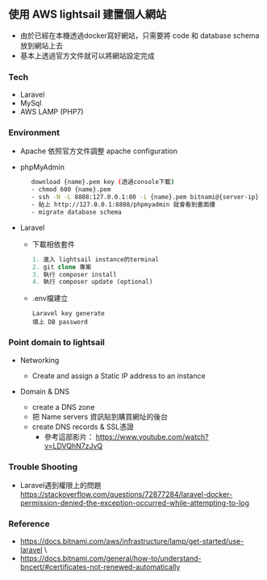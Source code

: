 ## 使用 AWS lightsail 建置個人網站
- 由於已經在本機透過docker寫好網站，只需要將 code 和 database schema 放到網站上去
- 基本上透過官方文件就可以將網站設定完成

### Tech
- Laravel
- MySql
- AWS LAMP (PHP7)

### Environment
- Apache
   依照官方文件調整 apache configuration
   
- phpMyAdmin
     ``` bash
        download {name}.pem key (透過console下載)
        - chmod 600 {name}.pem
        - ssh -N -L 8888:127.0.0.1:80 -i {name}.pem bitnami@{server-ip}
        - 貼上 http://127.0.0.1:8888/phpmyadmin 就會看到畫面摟
        - migrate database schema
     ```
     
- Laravel
    - 下載相依套件 
        ``` php
        1. 進入 lightsail instance的terminal
        2. git clone 專案
        3. 執行 composer install
        4. 執行 composer update (optional)
        ```

   - .env檔建立
        ```
        Laravel key generate
        填上 DB password   
        ```

### Point domain to lightsail
- Networking 
  - Create and assign a Static IP address to an instance

- Domain & DNS
  - create a DNS zone
  - 把 Name servers 資訊貼到購買網址的後台
  - create DNS records & SSL憑證
    - 參考這部影片： https://www.youtube.com/watch?v=LDVQhN7zJvQ
  
### Trouble Shooting
- Laravel遇到權限上的問題\
https://stackoverflow.com/questions/72877284/laravel-docker-permission-denied-the-exception-occurred-while-attempting-to-log

### Reference
- https://docs.bitnami.com/aws/infrastructure/lamp/get-started/use-laravel \
- https://docs.bitnami.com/general/how-to/understand-bncert/#certificates-not-renewed-automatically

